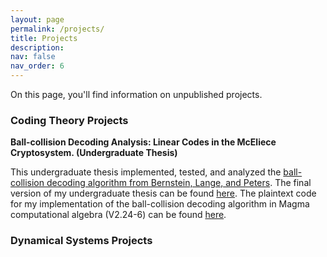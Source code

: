 ```yaml
---
layout: page
permalink: /projects/
title: Projects
description: 
nav: false
nav_order: 6
---
```


On this page, you'll find information on unpublished projects.

### Coding Theory Projects

**Ball-collision Decoding Analysis: Linear Codes in the McEliece Cryptosystem. (Undergraduate Thesis)**

This undergraduate thesis implemented, tested, and analyzed the [ball-collision decoding algorithm from Bernstein, Lange, and Peters](https://cr.yp.to/codes/ballcoll-20110307.pdf). The final version of my undergraduate thesis can be found [here](https://kyleyates.github.io/assets/pdf/BCDproject.pdf). The plaintext code for my implementation of the ball-collision decoding algorithm in Magma computational algebra (V2.24-6) can be found [here](https://kyleyates.github.io/assets/BCDalgorithm.txt).

### Dynamical Systems Projects



